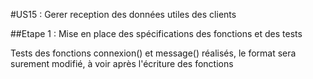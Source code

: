 #US15 : Gerer reception des données utiles des clients

##Etape 1 : Mise en place des spécifications des fonctions et des tests

Tests des fonctions connexion() et message() réalisés, le format sera surement
modifié, à voir après l'écriture des fonctions 
